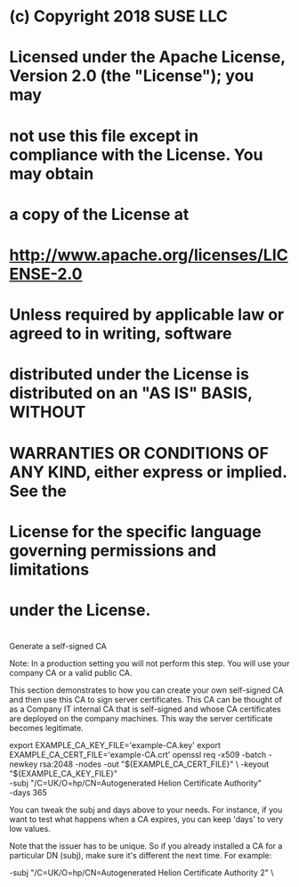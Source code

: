 #
# (c) Copyright 2018 SUSE LLC
#
# Licensed under the Apache License, Version 2.0 (the "License"); you may
# not use this file except in compliance with the License. You may obtain
# a copy of the License at
#
# http://www.apache.org/licenses/LICENSE-2.0
#
# Unless required by applicable law or agreed to in writing, software
# distributed under the License is distributed on an "AS IS" BASIS, WITHOUT
# WARRANTIES OR CONDITIONS OF ANY KIND, either express or implied. See the
# License for the specific language governing permissions and limitations
# under the License.
#

Generate a self-signed CA

Note: In a production setting you will not perform this step. You will use your
company CA or a valid public CA.

This section demonstrates to how you can create your own self-signed CA and
then use this CA to sign server certificates. This CA can be thought of as a
Company IT internal CA that is self-signed and whose CA certificates are
deployed on the company machines. This way the server certificate becomes
legitimate.

export EXAMPLE_CA_KEY_FILE='example-CA.key'
export EXAMPLE_CA_CERT_FILE='example-CA.crt'
openssl req -x509 -batch -newkey rsa:2048 -nodes -out "${EXAMPLE_CA_CERT_FILE}" \
-keyout "${EXAMPLE_CA_KEY_FILE}" \
-subj "/C=UK/O=hp/CN=Autogenerated Helion Certificate Authority" \
-days 365

You can tweak the subj and days above to your needs. For instance, if you want
to test what happens when a CA expires, you can keep 'days' to very low values.

Note that the issuer has to be unique. So if you already installed a CA for a
particular DN (subj), make sure it's different the next time. For example:

-subj "/C=UK/O=hp/CN=Autogenerated Helion Certificate Authority 2" \

